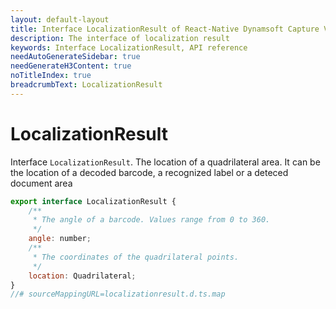 ```yaml
---
layout: default-layout
title: Interface LocalizationResult of React-Native Dynamsoft Capture Vision
description: The interface of localization result
keywords: Interface LocalizationResult, API reference
needAutoGenerateSidebar: true
needGenerateH3Content: true
noTitleIndex: true
breadcrumbText: LocalizationResult
---
```


# LocalizationResult

Interface `LocalizationResult`. The location of a quadrilateral area. It can be the location of a decoded barcode, a recognized label or a deteced document area

```js
export interface LocalizationResult {
    /**
     * The angle of a barcode. Values range from 0 to 360.
     */
    angle: number;
    /**
     * The coordinates of the quadrilateral points.
     */
    location: Quadrilateral;
}
//# sourceMappingURL=localizationresult.d.ts.map
```
